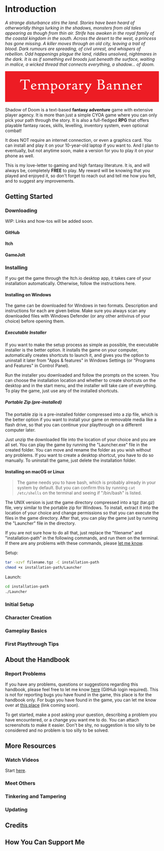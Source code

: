 # Introduction

_A strange disturbance stirs the land. Stories have been heard of otherworldly things lurking in the shadows, monsters from old tales appearing as though from thin air. Strife has awoken in the royal family of the coastal kingdom in the south. Across the desert to the west, a princess has gone missing. A killer moves through an old city, leaving a trail of blood. Dark rumours are spreading, of civil unrest, and whispers of rebellion. Odd happenings plague the land, riddles unsolved, nightmares in the dark. It is as if something evil broods just beneath the surface, waiting in malice, a wicked thread that connects everything, a shadow... of doom._

![banner](media/banner.png)

Shadow of Doom is a text-based **fantasy adventure** game with extensive player agency. It is more than just a simple CYOA game where you can only pick your path through the story. It is also a full-fledged **RPG** that offers playable fantasy races, skills, levelling, inventory system, even optional combat!

It does NOT require an internet connection, or even a graphics card. You can install and play it on your 10-year-old laptop if you want to. And I plan to eventually, but not anytime soon, make a version for you to play it on your phone as well.

This is my love-letter to gaming and high fantasy literature. It is, and will always be, completely **FREE** to play. My reward will be knowing that you played and enjoyed it, so don't forget to reach out and tell me how you felt, and to suggest any improvements.

## Getting Started

### Downloading

WIP: Links and how-tos will be added soon.

#### GitHub

#### Itch

#### GameJolt

### Installing

If you get the game through the Itch.io desktop app, it takes care of your installation automatically. Otherwise, follow the instructions here.

#### Installing on Windows

The game can be downloaded for Windows in two formats. Description and instructions for each are given below. Make sure you always scan any downloaded files with Windows Defender (or any other antivirus of your choice) before opening them.

##### Executable Installer

If you want to make the setup process as simple as possible, the executable installer is the better option. It installs the game on your computer, automatically creates shortcuts to launch it, and gives you the option to uninstall it later from "Apps & features" in Windows Settings (or "Programs and Features" in Control Panel).

Run the installer you downloaded and follow the prompts on the screen. You can choose the installation location and whether to create shortcuts on the desktop and in the start menu, and the installer will take care of everything. To play the game, just use any of the installed shortcuts.

##### Portable Zip (pre-installed)

The portable zip is a pre-installed folder compressed into a zip file, which is the better option if you want to install your game on removable media like a flash drive, so that you can continue your playthrough on a different computer later.

Just unzip the downloaded file into the location of your choice and you are all set. You can play the game by running the "Launcher.exe" file in the created folder. You can move and rename the folder as you wish without any problems. If you want to create a desktop shortcut, you have to do so manually. To uninstall the game, just delete the installation folder.

#### Installing on macOS or Linux

> The game needs you to have bash, which is probably already in your system by default. But you can confirm this by running `cat /etc/shells` on the terminal and seeing if "/bin/bash" is listed.

The UNIX version is just the game directory compressed into a tgz (tar.gz) file, very similar to the portable zip for Windows. To install, extract it into the location of your choice and change permissions so that you can execute the files in the game directory. After that, you can play the game just by running the "Launcher" file in the directory.

If you are not sure how to do all that, just replace the "filename" and "installation-path" in the following commands, and run them on the terminal. If there are any problems with these commands, please [let me know](#report-problems).

Setup:

```bash
tar -xzvf filename.tgz -C installation-path
chmod +x installation-path/Launcher
```

Launch:

```bash
cd installation-path
./Launcher
```

### Initial Setup

### Character Creation

### Gameplay Basics

### First Playthrough Tips

## About the Handbook

### Report Problems

If you have any problems, questions or suggestions regarding this handbook, please feel free to let me know [here](https://github.com/Senozoid/ZC1-handbook/discussions/new?category=questions-suggestions-and-help) (GitHub login required). This is not for reporting bugs you have found in the game, this place is for the handbook only. For bugs you have found in the game, you can let me know over at [this place]() (link coming soon).

To get started, make a post asking your question, describing a problem you have encountered, or a change you want me to do. You can attach screenshots to make it easier. Don't be shy, no suggestion is too silly to be considered and no problem is too silly to be solved.

## More Resources

### Watch Videos

Start [here](https://youtube.com/playlist?list=PLlnbLhYdGinvZMR0VQSG5Zv-IIXZXDJlu&si=lSY72gupX4QU8ZS8).

### Meet Others

### Tinkering and Tampering

### Updating

## Credits

## How You Can Support Me
